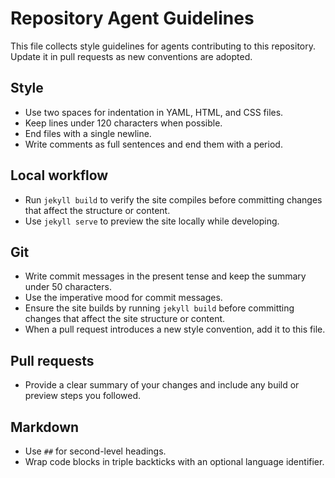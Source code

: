 # Repository Agent Guidelines

This file collects style guidelines for agents contributing to this repository.
Update it in pull requests as new conventions are adopted.

## Style
- Use two spaces for indentation in YAML, HTML, and CSS files.
- Keep lines under 120 characters when possible.
- End files with a single newline.
- Write comments as full sentences and end them with a period.

## Local workflow
- Run `jekyll build` to verify the site compiles before committing changes that affect the structure or content.
- Use `jekyll serve` to preview the site locally while developing.

## Git
- Write commit messages in the present tense and keep the summary under 50 characters.
- Use the imperative mood for commit messages.
- Ensure the site builds by running `jekyll build` before committing changes that affect the site structure or content.
- When a pull request introduces a new style convention, add it to this file.

## Pull requests
- Provide a clear summary of your changes and include any build or preview steps you followed.

## Markdown
- Use `##` for second-level headings.
- Wrap code blocks in triple backticks with an optional language identifier.

